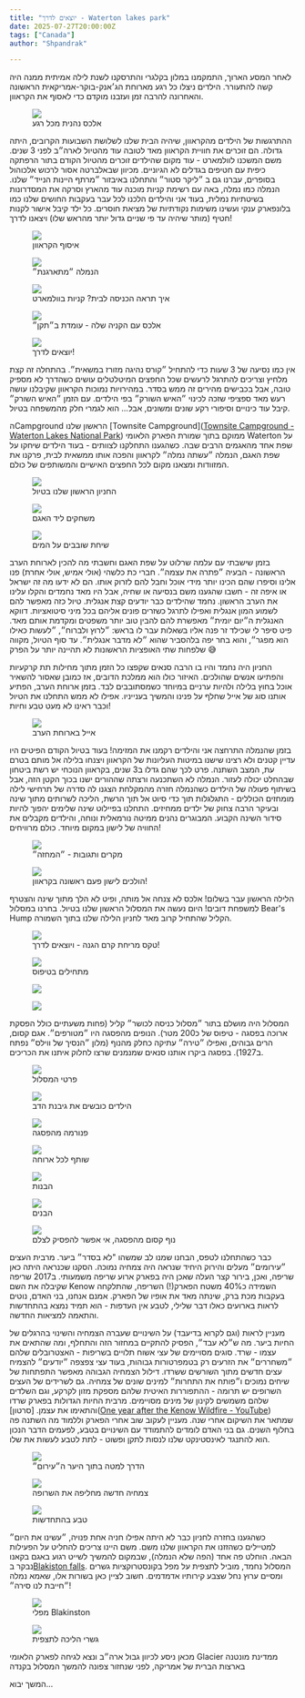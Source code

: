 ```yaml
---
title: "יוצאים לדרך - Waterton lakes park"
date: 2025-07-27T20:00:00Z
tags: ["Canada"]
author: "Shpandrak"

---
```


לאחר המסע הארוך,  התמקמנו במלון בקלגרי והתרסקנו לשנת לילה אמיתית ממנה היה קשה להתעורר. הילדים ניצלו כל רגע מארוחת הג׳אנק-בוקר-אמריקאית הראשונה והאחרונה להרבה זמן ועזבנו מוקדם כדי לאסוף את הקראוון.

<figure class="centered-img">  
  <img src="alexWaffle.jpg"/>  
  <figcaption>אלכס נהנית מכל רגע</figcaption>  
</figure>

ההתרגשות של הילדים מהקראוון, שיהיה הבית שלנו לשלושת השבועות הקרובים, היתה גדולה. הם זוכרים את חוויית הקראוון מאד לטובה עוד מהטיול לארה״ב לפני 3 שנים.  משם המשכנו לוולמארט - עוד מקום שהילדים זוכרים מהטיול הקודם בתור הרפתקה כיפית עם חטיפים בגדלים לא הגיוניים. מכיוון שבאלברטה אסור לרכוש אלכוהול בסופרים, עברנו גם ב ״ליקר סטור״ והתחלנו באיבזור ״מרתף היינות הנייד״ שלנו. הנמלה כמו נמלה, באה עם רשימת קניות מוכנה עוד מהארץ וסרקה את המסדרונות בשיטתיות נמלית, בעוד אני והילדים הלכנו לכל עבר בעקבות החושים שלנו כמו בלונפארק ענקי ועשינו משימות נקודתיות של מציאת חוסרים. כל ילד קיבל אישור לקנות חטיף (מותר שיהיה עד פי שניים גדול יותר מהראש שלו) ויצאנו לדרך!

<figure class="centered-img">  
  <img src="motorHome1.jpg"/>  
  <figcaption>איסוף הקראוון</figcaption>  
</figure>

<figure class="centered-img">  
  <img src="liquerStore.jpg"/>  
  <figcaption>הנמלה ״מתארגנת״</figcaption>  
</figure>

<figure class="centered-img">  
  <img src="wallmartDorMat.jpg"/>  
  <figcaption>איך תראה הכניסה לבית? קניות בוולמארט</figcaption>  
</figure>

<figure class="centered-img">  
  <img src="alexCheetos.jpg"/>  
  <figcaption>אלכס עם הקניה שלה - עומדת ב״תקן״</figcaption>  
</figure>

<figure class="centered-img">  
  <img src="motorHome2.jpg"/>  
  <figcaption>יוצאים לדרך!</figcaption>  
</figure>

אין כמו נסיעה של 3 שעות כדי להתחיל ״קורס נהיגה מזורז במשאית״. בהתחלה זה קצת מלחיץ וצריכים להתרגל לרעשים שכל החפצים המיטלטלים עושים כשהדרך לא מספיק טובה, אבל בכבישים מהירים זה ממש בסדר. במהירויות נמוכות הקראוון שקיבלנו עושה רעש מאד ספציפי שזכה לכינוי ״האיש השורק״ בפי הילדים. עם הזמן ״האיש השורק״ קיבל עוד כינויים וסיפורי רקע שונים ומשונים, אבל... הוא לגמרי חלק מהמשפחה בטיול.

הCampground הראשון שלנו  [Townsite Campground]([Townsite Campground - Waterton Lakes National Park](https://parks.canada.ca/pn-np/ab/waterton/activ/camping/townsite-camping)) ממוקם בתוך שמורת הפארק הלאומי Waterton על שפת אחד מהאגמים הרבים שבה. כשהגענו התחלקנו לצוותים - בעוד הילדים שיחקו על שפת האגם, הנמלה ״עשתה נמלה״ לקראוון והפכה אותו ממשאית לבית, פרקנו את המזוודות ומצאנו מקום לכל החפצים האישיים והמשותפים של כולם.

<figure class="centered-img">  
  <img src="firstRvSite.jpg"/>  
  <figcaption>החניון הראשון שלנו בטיול</figcaption>  
</figure>

<figure class="centered-img">  
  <img src="lakeside1.jpg"/>  
  <figcaption>משחקים ליד האגם</figcaption>  
</figure>

<figure class="centered-img">  
  <img src="lakeside2.jpg"/>  
  <figcaption>שיחת שובבים על המים</figcaption>  
</figure>

בזמן שישבתי עם עלמה שרלוט על שפת האגם וחשבתי מה להכין לארוחת הערב הראשונה - הבעיה ״פתרה את עצמה״. חברי כת כלשהי (אולי אמיש, אולי אחרת) פנו אלינו וסיפרו שהם הכינו יותר מידי אוכל וחבל להם לזרוק אותו. הם לא ידעו מה זה ישראל או איפה זה - חשבו שהגענו משם בנסיעה או שחיה, אבל היו מאד נחמדים והקלו עלינו את הערב הראשון. נחמד שהילדים כבר יודעים קצת אנגלית. טיול כזה מאפשר להם לשמוע המון אנגלית ואפילו לתרגל כשזרים פונים אליהם בכל מיני סיטואציות. דווקא האנגלית ה״יום יומית״ מאפשרת להם להבין טוב יותר משפטים ומקדמת אותם מאד. פיט סיפר לי שכילד זר פנה אליו בשאלות עבר לו בראש: ״לרוץ ולברוח״, ״לעשות כאילו הוא מפגר״, והוא בחר יפה בלהסביר שהוא ״לא מדבר אנגלית״. עד סוף הטיול, מקווה שלפחות שתי האופציות הראשונות לא תהיינה יותר על הפרק 😅

החניון היה נחמד והיו בו הרבה סנאים שקפצו כל הזמן מתוך מחילות תת קרקעיות והפתיעו אנשים שהולכים. האיזור כולו הוא ממלכת הדובים, אז כמובן שאסור להשאיר אוכל בחוץ בלילה ולהיות ערניים במיוחד כשמסתובבים לבד. בזמן ארוחת הערב, הפתיע אותנו סוג של אייל שחלף על פנינו והמשיך בענייניו. אפילו לא ממש התחלנו את הטיול וכבר ראינו לא מעט טבע וחיות!

<figure class="centered-img">  
  <img src="deerDinner.jpg"/>  
  <figcaption>אייל בארוחת הערב</figcaption>  
</figure>

בזמן שהנמלה התרחצה אני והילדים רקמנו את המזימה! בעוד בטיול הקודם הפיטים היו עדיין קטנים ולא רצינו שישנו במיטות העליונות של הקראוון ויצנחו בלילה אל מותם בטרם עת, המצב השתנה. פרט לכך שהם גדלו ב3 שנים, בקראוון הנוכחי יש רשת ביטחון שבהחלט יכולה לעזור. הנמלה לא השתכנעה ורצתה שההורים ישנו בכוך הקטן הזה, אבל בשיתוף פעולה של הילדים כשהנמלה חזרה מהמקלחת הצגנו לה סדרה של תרחישי לילה מומחזים הכוללים - התגלגלות תוך כדי סיוט אל תוך הרשת, הליכה לשרותים מתוך שינה ובעיקר הרבה צחוק של ילדים ממחיזים. התחלנו בפיילוט שינה שלימים יהפוך להיות סידור השינה הקבוע. המבוגרים נהנים ממיטה נורמאלית ונוחה, והילדים מקבלים את החוויה של לישון במקום מיוחד. כולם מרוויחים!

<figure class="centered-img">  
  <img src="sleepingRV1.jpg"/>  
  <figcaption>מקרים ותגובות - ״המחזה״</figcaption>  
</figure>

<figure class="centered-img">  
  <img src="sleepingRV2.jpg"/>  
  <figcaption>הולכים לישון פעם ראשונה בקראוון!</figcaption>  
</figure>

הלילה הראשון עבר בשלום! אלכס לא צנחה אל מותה, ופיט לא הלך מתוך שינה והצטרף למשפחת דובים! היום נעשה את המסלול הראשון שלנו בטיול. בחרנו במסלול Bear's Hump הקליל שהתחיל קרוב מאד לחניון הלילה שלנו בתוך השמורה. 

<figure class="centered-img">  
  <img src="sunscreen.jpg"/>  
  <figcaption>טקס מריחת קרם הגנה - ויוצאים לדרך!</figcaption>  
</figure>

<figure class="centered-img">  
  <img src="bearHumpClimb1.jpg"/>  
  <figcaption>מתחילים בטיפוס</figcaption>  
</figure>

<figure class="centered-img">  
  <img src="bearHumpClimb2.jpg"/>  
</figure>

<figure class="centered-img">  
  <img src="bearHumpClimb3.jpg"/>  
</figure>

המסלול היה מושלם בתור ״מסלול כניסה לכושר״ קליל (פחות משעתיים כולל הפסקת ארוכה בפסגה - טיפוס של כ200 מטר). הנופים מהפסגה היו ״מטורפים״. אגם קסום, הרים גבוהים, ואפילו ״טירה״ עתיקה כחלק מהנוף (מלון ״הנסיך של ווילס״ נפתח ב1927). בפסגה ביקרו אותנו סנאים שמנמנים שרצו לחלוק איתנו את הכריכים.

<figure class="centered-img">  
  <img src="bearHumpStats.jpg"/>  
  <figcaption>פרטי המסלול</figcaption>  
</figure>

<figure class="centered-img">  
  <img src="bearHumpKids.jpg"/>  
  <figcaption>הילדים כובשים את גיבנת הדב</figcaption>  
</figure>

<figure class="centered-img">  
  <img src="bearHumppanorama.jpg"/>  
  <figcaption>פנורמה מהפסגה</figcaption>  
</figure>

<figure class="centered-img">  
  <img src="bearHumpsSuirrel.jpg"/>  
  <figcaption>שותף לכל ארוחה</figcaption>  
</figure>

<figure class="centered-img">  
  <img src="bearHumpGirls.jpg"/>  
  <figcaption>הבנות</figcaption>  
</figure>

<figure class="centered-img">  
  <img src="bearHumpBoys.jpg"/>  
  <figcaption>הבנים</figcaption>  
</figure>

<figure class="centered-img">  
  <img src="bearsHumpTopView.jpg"/>  
  <figcaption>נוף קסום מהפסגה, אי אפשר להפסיק לצלם</figcaption>  
</figure>

כבר כשהתחלנו לטפס, הבחנו שמנו לב שמשהו "לא בסדר״ ביער. מרבית העצים ״עירומים״ מעלים והירוק היחיד שנראה היה צמחיה נמוכה. הסקנו שכנראה היתה כאן שריפה, ואכן, בירור קצר העלה שאכן היה בפארק ארוע שריפה משמעותי. ב2017 שריפה שקיבלה את השם Kenow השמידה כ40% משטח הפארק(!) השריפה, שהתלקחה בעקבות מכת ברק, שינתה מאד את אופיו של הפארק. אמנם אנחנו, בני האדם, נוטים לראות בארועים כאלו דבר שלילי, לטבע אין העדפות - הוא תמיד נמצא בהתחדשות והתאמה למציאות החדשה. 

מעניין לראות (וגם לקרוא בדיעבד) על השינויים שעברה הצמחיה והשינוי בהרגלים של החיות ביער. מה ש״לא עבד״, הפסיק להתקיים במחזור הזה והתחלף, ומה שהתאים את עצמו - שרד.  סוגים מסויימים של עצי אשוח תלויים בשריפות - האצטרובלים שלהם ״משחררים״ את הזרעים רק בטמפרטורות גבוהות, בעוד עצי צפצפה ״יודעים״ להצמיח עצים חדשים מתוך השורשים ששרדו. דילול הצמחיה הגבוהה מאפשר התפתחות של שיחים נמוכים ו״פותח את התחרות״ למינים שונים של צמחיה. גם לשרידים של העצים השרופים יש תרומה - ההתפוררות האיטית שלהם מספקת מזון לקרקע, וגם השלדים שלהם משמשים לקינון של מינים מסויימים. מרבית החיות הגדולות בפארק שרדו והתאימו את עצמן. [סרטון]([One year after the Kenow Wildfire - YouTube](https://www.youtube.com/watch?v=lUtq9WHAWKI)) שמתאר את השיקום אחרי שנה. מעניין לעקוב שוב אחרי הפארק וללמוד מה השתנה פה בחלוף השנים. גם בני האדם לומדים להתמודד עם השינויים בטבע, לפעמים הדבר הנכון הוא להתנגד לאינסטינקט שלנו לנסות לתקן ופשוט - לתת לטבע לעשות את שלו.

<figure class="centered-img">  
  <img src="bearHumpWayDown1.jpg"/>  
  <figcaption>הדרך למטה בתוך היער ה״עירום״</figcaption>  
</figure>

<figure class="centered-img">  
  <img src="bearHumpWayDown2.jpg"/>  
  <figcaption>צמחיה חדשה מחליפה את השרופה</figcaption>  
</figure>

<figure class="centered-img">  
  <img src="burntTree.jpg"/>  
  <figcaption>טבע בהתחדשות</figcaption>  
</figure>

כשהגענו בחזרה לחניון כבר לא היתה אפילו חניה אחת פנויה, ״עשינו את היום״ למטיילים כשהזזנו את הקראוון שלנו משם. משם היינו צריכים להחליט על הפעילות הבאה. הוחלט פה אחד (הפה שלא הנמלה), שבמקום להמשיך לשייט רגוע באגם בקאנו נבקר ב[Blakiston falls](https://www.alltrails.com/trail/canada/alberta/blakiston-falls-trail). המסלול נחמד, מוביל לתצפית על מפל בקונסטרוקציות גשרים ומסיים ערוץ נחל שצבע קירותיו אדמדמים. חשוב לציין כאן בשורות אלו, שאמא נמלה ״חייבת לנו סירה״!

<figure class="centered-img">  
  <img src="blakinston1.jpg"/>  
  <figcaption>מפלי Blakinston</figcaption>  
</figure>

<figure class="centered-img">  
  <img src="blakinston2.jpg"/>  
  <figcaption>גשרי הליכה לתצפית</figcaption>  
</figure>

מכאן ניסע לכיוון גבול ארה״ב ונצא לגיחה לפארק הלאומי Glacier ממדינת מונטנה בארצות הברית של אמריקה, לפני שנחזור צפונה להמשך המסלול בקנדה

המשך יבוא...
